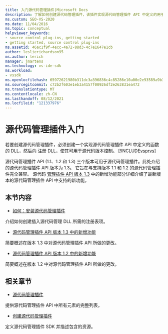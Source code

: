 ```yaml
---
title: 入门源代码管理插件|Microsoft Docs
description: 了解如何创建源代码管理插件，该插件实现源代码管理插件 API 中定义的用于源代码版本控制的函数。
ms.custom: SEO-VS-2020
ms.date: 11/04/2016
ms.topic: conceptual
helpviewer_keywords:
- source control plug-ins, getting started
- getting started, source control plug-ins
ms.assetid: 46ac1f9f-4ecc-4a72-88d3-4c7e1647e1cb
author: leslierichardson95
ms.author: lerich
manager: jmartens
ms.technology: vs-ide-sdk
ms.workload:
- vssdk
ms.openlocfilehash: 65972621980b311dc3a396836c4c85286e10a00e2e93589a9b3aeaffc8627528
ms.sourcegitcommit: c72b2f603e1eb3a4157f00926df2e263831ea472
ms.translationtype: MT
ms.contentlocale: zh-CN
ms.lasthandoff: 08/12/2021
ms.locfileid: "121337976"
---
```

# <a name="get-started-with-source-control-plug-ins"></a>源代码管理插件入门
若要创建源代码管理插件，必须创建一个实现源代码管理插件 API 中定义的函数的 DLL，然后向 注册 DLL，使其可用于源代码版本控制。 [!INCLUDE[vsprvs](../../code-quality/includes/vsprvs_md.md)]

 源代码管理插件 API (1.1、1.2 和 1.3) 三个版本可用于源代码管理插件。此处介绍的源代码管理插件 API 版本为 1.3。 它旨在与支持版本 1.1 和 1.2 的源代码管理插件完全兼容。 源代码 [管理插件 API 版本 1.3](../../extensibility/internals/what-s-new-in-the-source-control-plug-in-api-version-1-3.md) 中的新增功能部分详细介绍了最新版本的源代码管理插件 API 中支持的新功能。

## <a name="in-this-section"></a>本节内容
- [如何：安装源代码管理插件](../../extensibility/internals/how-to-install-a-source-control-plug-in.md)

 介绍如何创建插入源代码管理 DLL 所需的注册表项。

- [源代码管理插件 API 版本 1.3 中的新增功能](../../extensibility/internals/what-s-new-in-the-source-control-plug-in-api-version-1-3.md)

 简要概述在版本 1.3 中对源代码管理插件 API 所做的更改。

- [源代码管理插件 API 版本 1.2 中的新增功能](../../extensibility/internals/what-s-new-in-the-source-control-plug-in-api-version-1-2.md)

 简要概述在版本 1.2 中对源代码管理插件 API 所做的更改。

## <a name="related-sections"></a>相关章节
- [源代码管理插件](../../extensibility/source-control-plug-ins.md)

 提供源代码管理插件 API 中所有元素的完整列表。

- [创建源代码管理插件](../../extensibility/internals/creating-a-source-control-plug-in.md)

 定义源代码管理插件 SDK 并描述包含的资源。

